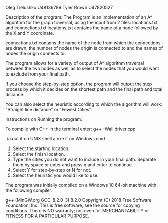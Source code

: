 Oleg Tielushko U48136789
Tyler Brown U47820527

Description of the program:
The Program is an implementation of an A* algorithm for the graph traversal, using the input from 2 files: locations.txt and connections.txt
locations.txt contains the name of a node followed by the X and Y coordinate. 

connections.txt contains the name of the node from which the connections are drawn, the number of nodes the origin is connected to and the names of nodes the origin connects to.

The program allows for a variety of output of A* algorithm traversal between the two nodes as well as to select the nodes that you would want to exclude from your final path. 

If you choose the step-by-step option, the program will output the step process by which it decides on the shortest path and the final path and total distance. 

You can also select the heuristic according to which the algorithm will work: "Straight line distance" or "Fewest Cities".

Instructions on Running the program:

To compile with C++ in the terminal enter:
g++ -Wall driver.cpp

./a.out if on UNIX shell 
a.exe if on Windows cmd

1. Select the starting location.
2. Select the finish location. 
3. Type the cities you do not want to include in your final path. Separate them by space or enter and press q and enter to continue.
4. Select Y for step-by-step or N for not. 
5. Select the heuristic you would like to use. 

The program was initially compiled on a Windows 10 64-bit machine with the following compiler:

g++ (MinGW.org GCC-8.2.0-3) 8.2.0
Copyright (C) 2018 Free Software Foundation, Inc.
This is free software; see the source for copying conditions.  There is NO
warranty; not even for MERCHANTABILITY or FITNESS FOR A PARTICULAR PURPOSE.
